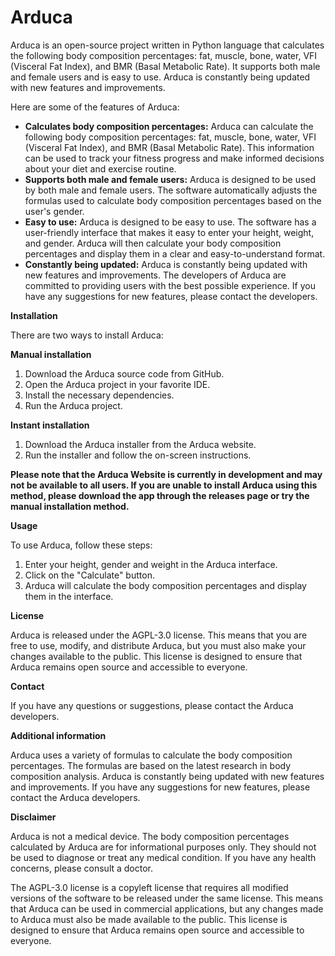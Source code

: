 # Arduca

Arduca is an open-source project written in Python language that calculates the following body composition percentages: fat, muscle, bone, water, VFI (Visceral Fat Index), and BMR (Basal Metabolic Rate). It supports both male and female users and is easy to use. Arduca is constantly being updated with new features and improvements.

Here are some of the features of Arduca:

* **Calculates body composition percentages:** Arduca can calculate the following body composition percentages: fat, muscle, bone, water, VFI (Visceral Fat Index), and BMR (Basal Metabolic Rate). This information can be used to track your fitness progress and make informed decisions about your diet and exercise routine.
* **Supports both male and female users:** Arduca is designed to be used by both male and female users. The software automatically adjusts the formulas used to calculate body composition percentages based on the user's gender.
* **Easy to use:** Arduca is designed to be easy to use. The software has a user-friendly interface that makes it easy to enter your height, weight, and gender. Arduca will then calculate your body composition percentages and display them in a clear and easy-to-understand format.
* **Constantly being updated:** Arduca is constantly being updated with new features and improvements. The developers of Arduca are committed to providing users with the best possible experience. If you have any suggestions for new features, please contact the developers.

**Installation**

There are two ways to install Arduca:

**Manual installation**

1. Download the Arduca source code from GitHub.
2. Open the Arduca project in your favorite IDE.
3. Install the necessary dependencies.
4. Run the Arduca project.

**Instant installation**

1. Download the Arduca installer from the Arduca website.
2. Run the installer and follow the on-screen instructions.

**Please note that the Arduca Website is currently in development and may not be available to all users. If you are unable to install Arduca using this method, please download the app through the releases page or try the manual installation method.**

**Usage**

To use Arduca, follow these steps:

1. Enter your height, gender and weight in the Arduca interface.
2. Click on the "Calculate" button.
3. Arduca will calculate the body composition percentages and display them in the interface.

**License**

Arduca is released under the AGPL-3.0 license. This means that you are free to use, modify, and distribute Arduca, but you must also make your changes available to the public. This license is designed to ensure that Arduca remains open source and accessible to everyone.

**Contact**

If you have any questions or suggestions, please contact the Arduca developers.

**Additional information**

Arduca uses a variety of formulas to calculate the body composition percentages. The formulas are based on the latest research in body composition analysis. Arduca is constantly being updated with new features and improvements. If you have any suggestions for new features, please contact the Arduca developers.

**Disclaimer**

Arduca is not a medical device. The body composition percentages calculated by Arduca are for informational purposes only. They should not be used to diagnose or treat any medical condition. If you have any health concerns, please consult a doctor.

The AGPL-3.0 license is a copyleft license that requires all modified versions of the software to be released under the same license. This means that Arduca can be used in commercial applications, but any changes made to Arduca must also be made available to the public. This license is designed to ensure that Arduca remains open source and accessible to everyone.
